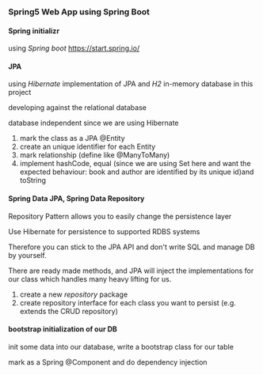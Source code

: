 ### Spring5 Web App using Spring Boot
#### Spring initializr
using *Spring boot* https://start.spring.io/

#### JPA
using *Hibernate* implementation of JPA and *H2* in-memory database in this project

developing against the relational database

database independent since we are using Hibernate

1. mark the class as a JPA @Entity
2. create an unique identifier for each Entity
3. mark relationship (define like @ManyToMany)
4. implement hashCode, equal (since we are using Set here and want the expected behaviour: book and author are identified by its unique id)and toString

#### Spring Data JPA, Spring Data Repository

Repository Pattern allows you to easily change the persistence layer

Use Hibernate for persistence to supported RDBS systems

Therefore you can stick to the JPA API and don't write SQL and manage DB by yourself.

There are ready made methods, and JPA will inject the implementations for our class which handles many heavy lifting for us.

1. create a new *repository* package
2. create repository interface for each class you want to persist
(e.g. extends the CRUD repository)

#### bootstrap initialization of our DB

init some data into our database, write a bootstrap class for our table

mark as a Spring @Component and do dependency injection


